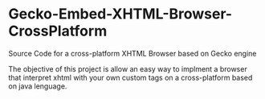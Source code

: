 # Gecko-Embed-XHTML-Browser-CrossPlatform
Source Code for a cross-platform XHTML Browser based on Gecko engine

The objective of this project is allow an easy way to implment a browser that interpret xhtml with your own custom tags on a cross-platform based on java lenguage.
